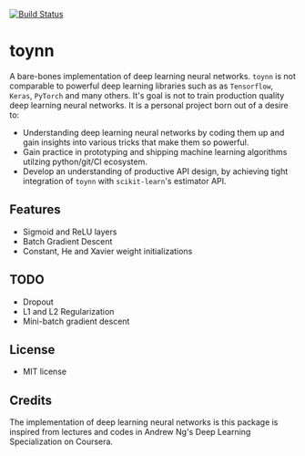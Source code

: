 [![Build Status](https://travis-ci.org/kamran-haider/toyNN.svg?branch=master)](https://travis-ci.org/kamran-haider/toyNN)

toynn
======


A bare-bones implementation of deep learning neural networks. `toynn` is not comparable to powerful deep learning libraries
such as as `Tensorflow`, `Keras`, `PyTorch` and many others. It's goal is not to train production quality deep learning 
neural networks. It is a personal project born out of a desire to:

* Understanding deep learning neural networks by coding them up and gain insights into various tricks that make them so powerful.
* Gain practice in prototyping and shipping machine learning algorithms utilzing python/git/CI ecosystem.
* Develop an understanding of productive API design, by achieving tight integration of `toynn` with `scikit-learn`'s estimator API.



Features
--------
* Sigmoid and ReLU layers
* Batch Gradient Descent
* Constant, He and Xavier weight initializations


TODO
----

* Dropout
* L1 and L2 Regularization
* Mini-batch gradient descent



License
-------

* MIT license


Credits
---------

The implementation of deep learning neural networks is this package is inspired from lectures and codes in Andrew Ng's
Deep Learning Specialization on Coursera. 
